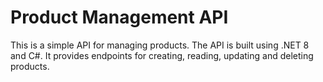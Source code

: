 # Product Management API

This is a simple API for managing products. The API is built using .NET 8 and C#. It provides endpoints for creating, reading, updating and deleting products.
